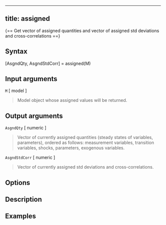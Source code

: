 
---
title: assigned
---

{== Get vector of assigned quantities and vector of assigned std deviations and cross-correlations ==}


## Syntax 

[AsgndQty, AsgndStdCorr] = assigned(M)


## Input arguments 

`M` [ model ]
> 
> Model object whose assigned values will be returned.
> 


## Output arguments 

`AsgndQty` [ numeric ]
> 
> Vector of currently assigned quantities
> (steady states of variables, parameters), ordered as follows: measurement
> variables, transition variables, shocks, parameters, exogenous variables.
> 
`AsgndStdCorr` [ numeric ]
> 
> Vector of currently assigned std deviations and cross-correlations.
> 


## Options 



## Description 



## Examples

